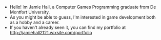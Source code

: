 - Hello! Im Jamie Hall, a Computer Games Programming graduate from De Montfort University.
- As you might be able to guess, I'm interested in game development both as a hobby and a career.
- If you haven't already seen it, you can find my portfolio at http://jamiehall2121.wixsite.com/portfolio

<!---
jamierh8959/jamierh8959 is a ✨ special ✨ repository because its `README.md` (this file) appears on your GitHub profile.
You can click the Preview link to take a look at your changes.
--->
